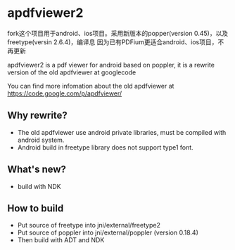 apdfviewer2
===========

fork这个项目用于android、ios项目。采用新版本的popper(version 0.45)，以及freetype(versin 2.6.4)，编译息
因为已有PDFium更适合android、ios项目，不再更新

apdfviewer2 is a pdf viewer for android based on poppler, it is a rewrite version of the old apdfviewer at googlecode

You can find more infomation about the old apdfviewer at https://code.google.com/p/apdfviewer/

Why rewrite?
------------

- The old apdfviewer use android private libraries, must be compiled with android system.
- Android build in freetype library does not support type1 font.

What's new?
-----------

- build with NDK

How to build
------------

- Put source of freetype into jni/external/freetype2
- Put source of poppler into jni/external/poppler (version 0.18.4)
- Then build with ADT and NDK
